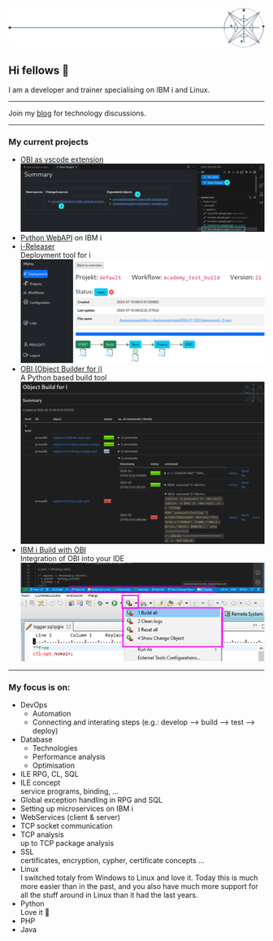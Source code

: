 ![logo](/docs/img/logo.png)

## Hi fellows 👋

I am a developer and trainer specialising on IBM i and Linux.

---

Join my [blog](https://github.com/andreas-prouza/blog/issues) for technology discussions.

---

### My current projects
* [OBI as vscode extension](https://marketplace.visualstudio.com/items?itemName=andreas-prouza.obi)  
  ![img](https://github.com/andreas-prouza/obi-extension/raw/HEAD/asserts/img/ext/show-changes.png)
* [Python WebAPI](https://github.com/andreas-prouza/python-webapi) on IBM i
* [i-Releaser](https://github.com/andreas-prouza/i-releaser)  
  Deployment tool for i
  ![i-releaser](/docs/img/deployment.png)
* [OBI (Object Builder for i)](https://github.com/andreas-prouza/obi)  
  A Python based build tool  
  ![overview](/docs/img/compile-overview.png)
* [IBM i Build with OBI](https://github.com/andreas-prouza/ibm-i-build-obi)  
  Integration of OBI into your IDE  
  ![vscode](/docs/img/vscode-actions.png)  
  ![RDi](/docs/img/rdi-actions.png)

---

### My focus is on:
* DevOps
  * Automation
  * Connecting and interating steps (e.g.: develop --> build --> test --> deploy)
* Database 
  * Technologies
  * Performance analysis
  * Optimisation
* ILE RPG, CL, SQL
* ILE concept  
  service programs, binding, ...
* Global exception handling in RPG and SQL
* Setting up microservices on IBM i
* WebServices (client & server)
* TCP socket communication
* TCP analysis  
  up to TCP package analysis
* SSL  
  certificates, encryption, cypher, certificate concepts ...
* Linux  
  I switched totaly from Windows to Linux and love it.
  Today this is much more easier than in the past, and you also have much more support for all the stuff around in Linux than it had the last years.
* Python  
  Love it 🫶
* PHP
* Java
